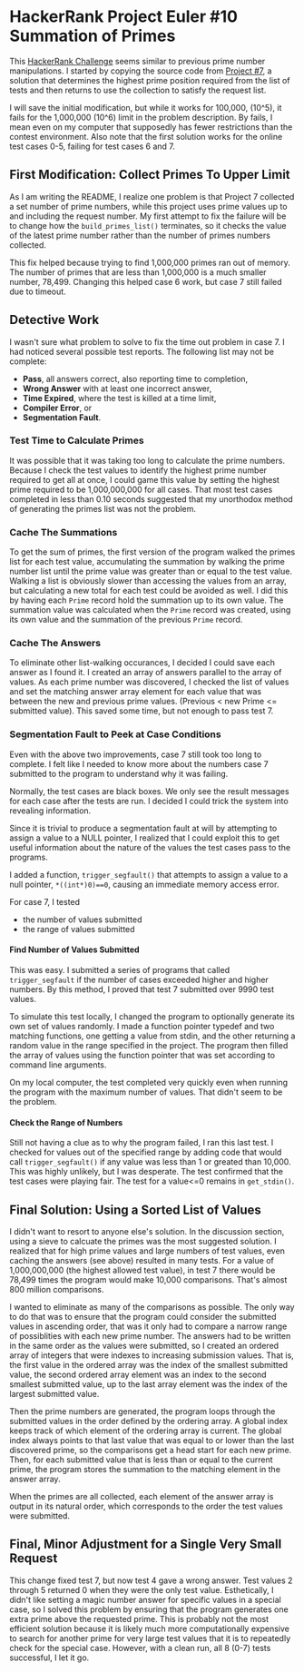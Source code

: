 # HackerRank Project Euler #10 Summation of Primes

This [HackerRank Challenge](https://www.hackerrank.com/contests/projecteuler/challenges/euler010)
seems similar to previous prime number manipulations.  I started by copying the source code from 
[Project #7](../007_10001st_prime), a solution that determines the highest prime position required
from the list of tests and then returns to use the collection to satisfy the request list.

I will save the initial modification, but while it works for 100,000, (10^5), it fails for the
1,000,000 (10^6) limit in the problem description. By fails, I mean even on my computer that
supposedly has fewer restrictions than the contest environment.  Also note that the first
solution works for the online test cases 0-5, failing for test cases 6 and 7.

## First Modification: Collect Primes To Upper Limit

As I am writing the README, I realize one problem is that Project 7 collected a set number of
prime numbers, while this project uses prime values up to and including the request number.
My first attempt to fix the failure will be to change how the `build_primes_list()` terminates,
so it checks the value of the latest prime number rather than the number of primes numbers
collected.

This fix helped because trying to find 1,000,000 primes ran out of memory.  The number of primes
that are less than 1,000,000 is a much smaller number, 78,499.  Changing this helped case 6 work,
but case 7 still failed due to timeout.

## Detective Work

I wasn't sure what problem to solve to fix the time out problem in case 7.  I had noticed several
possible test reports.  The following list may not be complete:

- **Pass**, all answers correct, also reporting time to completion,
- **Wrong Answer** with at least one incorrect answer,
- **Time Expired**, where the test is killed at a time limit,
- **Compiler Error**, or
- **Segmentation Fault**.

### Test Time to Calculate Primes

It was possible that it was taking too long to calculate the prime numbers.  Because I check the
test values to identify the highest prime number required to get all at once, I could game this
value by setting the highest prime required to be 1,000,000,000 for all cases.  That most test
cases completed in less than 0.10 seconds suggested that my unorthodox method of generating the
primes list was not the problem.

### Cache The Summations

To get the sum of primes, the first version of the program walked the primes list for each test
value, accumulating the summation by walking the prime number list until the prime value was greater
than or equal to the test value.  Walking a list is obviously slower than accessing the values
from an array, but calculating a new total for each test could be avoided as well.  I did this by
having each `Prime` record hold the summation up to its own value.  The summation value was calculated
when the `Prime` record was created, using its own value and the summation of the previous `Prime`
record.

### Cache The Answers

To eliminate other list-walking occurances, I decided I could save each answer as I found it.
I created an array of answers parallel to the array of values.  As each prime number was discovered,
I checked the list of values and set the matching answer array element for each value that was between
the new and previous prime values.  (Previous < new Prime <= submitted value).  This saved some
time, but not enough to pass test 7.

### Segmentation Fault to Peek at Case Conditions

Even with the above two improvements, case 7 still took too long to complete.  I felt like I needed
to know more about the numbers case 7 submitted to the program to understand why it was failing.

Normally, the test cases are black boxes.  We only see the result messages for each case after the
tests are run.  I decided I could trick the system into revealing information.

Since it is trivial to produce a segmentation fault at will by attempting to assign a value to a
NULL pointer, I realized that I could exploit this to get useful information about the nature of
the values the test cases pass to the programs.

I added a function, `trigger_segfault()` that attempts to assign a value to a null pointer,
 `*((int*)0)==0`, causing an immediate memory access error.

For case 7, I tested
- the number of values submitted
- the range of values submitted

#### Find Number of Values Submitted

This was easy.  I submitted a series of programs that called `trigger_segfault` if the number of
cases exceeded higher and higher numbers.  By this method, I proved that test 7 submitted over 9990
test values.

To simulate this test locally, I changed the program to optionally generate its own set of values
randomly.  I made a function pointer typedef and two matching functions, one getting a value from
stdin, and the other returning a random value in the range specified in the project.  The program
then filled the array of values using the function pointer that was set according to command line
arguments.

On my local computer, the test completed very quickly even when running the program with the maximum
number of values.  That didn't seem to be the problem.

#### Check the Range of Numbers

Still not having a clue as to why the program failed, I ran this last test.  I checked for values
out of the specified range by adding code that would call `trigger_segfault()` if any value was less
than 1 or greated than 10,000.  This was highly unlikely, but I was desperate.  The test confirmed
that the test cases were playing fair.  The test for a value<=0 remains in `get_stdin()`.

## Final Solution: Using a Sorted List of Values

I didn't want to resort to anyone else's solution.  In the discussion section, using a sieve to
calcuate the primes was the most suggested solution.  I realized that for high prime values and 
large numbers of test values, even caching the answers (see above) resulted in many tests.  For
a value of 1,000,000,000 (the highest allowed test value), in test 7 there would be 78,499 times
the program would make 10,000 comparisons.  That's almost 800 million comparisons.

I wanted to eliminate as many of the comparisons as possible.  The only way to do that was to 
ensure that the program could consider the submitted values in ascending order, that was it only
had to compare a narrow range of possiblities with each new prime number.  The answers had to be
written in the same order as the values were submitted, so I created an ordered array of integers
that were indexes to increasing submission values.  That is, the first value in the ordered array
was the index of the smallest submitted value, the second ordered array element was an index to the
second smallest submitted value, up to the last array element was the index of the largest submitted
value.

Then the prime numbers are generated, the program loops through the submitted values in the order
defined by the ordering array.  A global index keeps track of which element of the ordering array
is current.  The global index always points to that last value that was equal to or lower than the
last discovered prime, so the comparisons get a head start for each new prime.  Then, for each
submitted value that is less than or equal to the current prime, the program stores the summation
to the matching element in the answer array.

When the primes are all collected, each element of the answer array is output in its natural order,
which corresponds to the order the test values were submitted.

## Final, Minor Adjustment for a Single Very Small Request

This change fixed test 7, but now test 4 gave a wrong answer.  Test values 2 through 5 returned 0
when they were the only test value.  Esthetically, I didn't like setting a magic number answer
for specific values in a special case, so I solved this problem by ensuring that the program
generates one extra prime above the requested prime.  This is probably not the most efficient
solution because it is likely much more computationally expensive to search for another prime 
for very large test values that it is to repeatedly check for the special case.  However, with
a clean run, all 8 (0-7) tests successful, I let it go.
